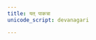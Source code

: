 ```yaml
---
title: यत् पाकत्रा
unicode_script: devanagari

---
```

<div class="js_include" url="/vedAH_Rk/shAkalam/saMhitA/vishvAsa-prastutiH/10/002/05_yatpAkatrA_manasA.md"  newLevelForH1="2" includeTitle="false"> </div>  

